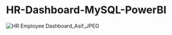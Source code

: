 # HR-Dashboard-MySQL-PowerBI
![HR Employee Dashboard_Asif_JPEG](https://github.com/md-asif-ar89/HR-Dashboard-MySQL-PowerBI/assets/145151334/7f4fa6a9-1801-426c-801a-8bb3b7db4337)


